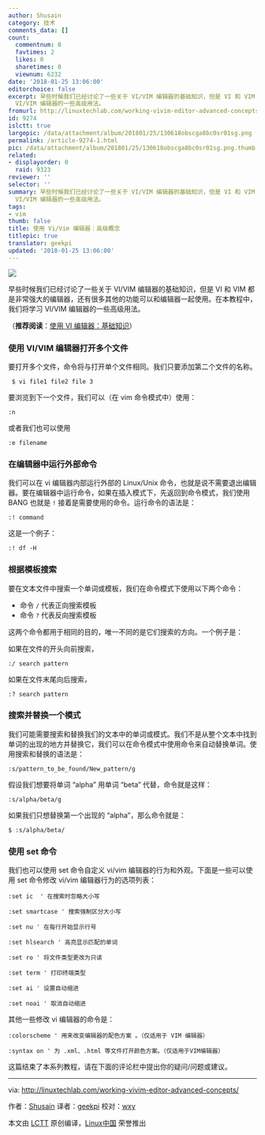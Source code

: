 ```yaml
---
author: Shusain
category: 技术
comments_data: []
count:
  commentnum: 0
  favtimes: 2
  likes: 0
  sharetimes: 0
  viewnum: 6232
date: '2018-01-25 13:06:00'
editorchoice: false
excerpt: 早些时候我们已经讨论了一些关于 VI/VIM 编辑器的基础知识，但是 VI 和 VIM 都是非常强大的编辑器，还有很多其他的功能可以和编辑器一起使用。在本教程中，我们将学习
  VI/VIM 编辑器的一些高级用法。
fromurl: http://linuxtechlab.com/working-vivim-editor-advanced-concepts/
id: 9274
islctt: true
largepic: /data/attachment/album/201801/25/130618obscga8bc0sr01sg.png
permalink: /article-9274-1.html
pic: /data/attachment/album/201801/25/130618obscga8bc0sr01sg.png.thumb.jpg
related:
- displayorder: 0
  raid: 9323
reviewer: ''
selector: ''
summary: 早些时候我们已经讨论了一些关于 VI/VIM 编辑器的基础知识，但是 VI 和 VIM 都是非常强大的编辑器，还有很多其他的功能可以和编辑器一起使用。在本教程中，我们将学习
  VI/VIM 编辑器的一些高级用法。
tags:
- vim
thumb: false
title: 使用 Vi/Vim 编辑器：高级概念
titlepic: true
translator: geekpi
updated: '2018-01-25 13:06:00'
---
```


![](/data/attachment/album/201801/25/130618obscga8bc0sr01sg.png)


早些时候我们已经讨论了一些关于 VI/VIM 编辑器的基础知识，但是 VI 和 VIM 都是非常强大的编辑器，还有很多其他的功能可以和编辑器一起使用。在本教程中，我们将学习 VI/VIM 编辑器的一些高级用法。


（**推荐阅读**：[使用 VI 编辑器：基础知识](http://linuxtechlab.com/working-vi-editor-basics/)）


### 使用 VI/VIM 编辑器打开多个文件


要打开多个文件，命令将与打开单个文件相同。我们只要添加第二个文件的名称。



```
 $ vi file1 file2 file 3

```

要浏览到下一个文件，我们可以（在 vim 命令模式中）使用：



```
:n

```

或者我们也可以使用



```
:e filename

```

### 在编辑器中运行外部命令


我们可以在 vi 编辑器内部运行外部的 Linux/Unix 命令，也就是说不需要退出编辑器。要在编辑器中运行命令，如果在插入模式下，先返回到命令模式，我们使用 BANG 也就是 `!` 接着是需要使用的命令。运行命令的语法是：



```
:! command

```

这是一个例子：



```
:! df -H

```

### 根据模板搜索


要在文本文件中搜索一个单词或模板，我们在命令模式下使用以下两个命令：


* 命令 `/` 代表正向搜索模板
* 命令 `?` 代表反向搜索模板


这两个命令都用于相同的目的，唯一不同的是它们搜索的方向。一个例子是：


如果在文件的开头向前搜索，



```
:/ search pattern 

```

如果在文件末尾向后搜索，



```
:? search pattern

```

### 搜索并替换一个模式


我们可能需要搜索和替换我们的文本中的单词或模式。我们不是从整个文本中找到单词的出现的地方并替换它，我们可以在命令模式中使用命令来自动替换单词。使用搜索和替换的语法是：



```
:s/pattern_to_be_found/New_pattern/g

```

假设我们想要将单词 “alpha” 用单词 “beta” 代替，命令就是这样：



```
:s/alpha/beta/g

```

如果我们只想替换第一个出现的 “alpha”，那么命令就是：



```
$ :s/alpha/beta/

```

### 使用 set 命令


我们也可以使用 set 命令自定义 vi/vim 编辑器的行为和外观。下面是一些可以使用 set 命令修改 vi/vim 编辑器行为的选项列表：



```
:set ic  ' 在搜索时忽略大小写

:set smartcase ' 搜索强制区分大小写

:set nu ' 在每行开始显示行号

:set hlsearch ' 高亮显示匹配的单词

:set ro ' 将文件类型更改为只读

:set term ' 打印终端类型

:set ai ' 设置自动缩进

:set noai ' 取消自动缩进

```

其他一些修改 vi 编辑器的命令是：



```
:colorscheme ' 用来改变编辑器的配色方案 。（仅适用于 VIM 编辑器）

:syntax on ' 为 .xml、.html 等文件打开颜色方案。（仅适用于VIM编辑器）

```

这篇结束了本系列教程，请在下面的评论栏中提出你的疑问/问题或建议。




---


via: <http://linuxtechlab.com/working-vivim-editor-advanced-concepts/>


作者：[Shusain](http://linuxtechlab.com/author/shsuain/) 译者：[geekpi](https://github.com/geekpi) 校对：[wxy](https://github.com/wxy)


本文由 [LCTT](https://github.com/LCTT/TranslateProject) 原创编译，[Linux中国](https://linux.cn/) 荣誉推出